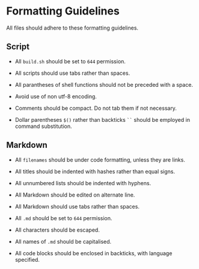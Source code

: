# Formatting Guidelines

All files should adhere to these formatting guidelines.

## Script

- All `build.sh` should be set to `644` permission.

- All scripts should use tabs rather than spaces.

- All parantheses of shell functions should not be preceded with a space.

- Avoid use of non utf-8 encoding.

- Comments should be compact. Do not tab them if not necessary.

- Dollar parentheses `$()` rather than backticks ``` `` ``` should be employed in command substitution.

## Markdown

- All `filenames` should be under code formatting, unless they are links.

- All titles should be indented with hashes rather than equal signs.

- All unnumbered lists should be indented with hyphens. 

- All Markdown should be edited on alternate line.

- All Markdown should use tabs rather than spaces.

- All `.md` should be set to `644` permission.

- All characters should be escaped.

- All names of `.md` should be capitalised.

- All code blocks should be enclosed in backticks, with language specified.
